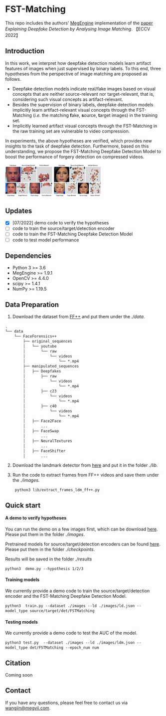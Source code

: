 # FST-Matching

This repo includes the authors' [MegEngine](https://www.megengine.org.cn/) implementation of the [paper]() *Explaining Deepfake Detection by Analysing* 
*Image Matching*. 【ECCV 2022】

## Introduction

In this work, we interpret how deepfake detection models learn artifact features of images when just supervised by binary labels. 
To this end, three hypotheses from the perspective of image matching are proposed as follows. 

- Deepfake detection models indicate real/fake images based on visual concepts that are neither source-relevant nor target-relevant, that is, considering such visual concepts as artifact-relevant.
- Besides the supervision of binary labels, deepfake detection models implicitly learn artifact-relevant visual concepts through the FST-Matching (*i.e.* the matching **f**ake, **s**ource, **t**arget images) in the training set.
- Implicitly learned artifact visual concepts through the FST-Matching in the raw training set are vulnerable to video compression. 

In experiments, the above hypotheses are verified, which provides new insights to the task of deepfake detection. Furthermore, based on this understanding, we propose the FST-Matching Deepfake Detection Model to boost the performance of forgery detection on compressed videos. 

<img src="./SFT_Abstract.png" alt="SFT_Abstract" style="zoom:30%;" />

## Updates

- [x] [07/2022] demo code to verify the hypotheses
- [ ] code to train the source/target/detection encoder 
- [ ] code to train the FST-Matching Deepfake Detection Model
- [ ] code to test model performance

## Dependencies

* Python 3 >= 3.6
* MegEngine >= 1.9.1
* OpenCV >= 4.4.0
* scipy >= 1.4.1
* NumPy >= 1.19.5

## Data Preparation

1. Download the dataset from [FF++](https://github.com/ondyari/FaceForensics) and put them under the *./data*.

```
.
└── data
    └── FaceForensics++
        ├── original_sequences
        │   └── youtube
        │       └── raw
        │           └── videos
        │               └── *.mp4
        ├── manipulated_sequences
        │   ├── Deepfakes
        │		├── raw
        │			└── videos
        │               └── *.mp4
        │		├── c23
        │			└── videos
        │               └── *.mp4
        │		├── c40
        │			└── videos
        │               └── *.mp4
        │   ├── Face2Face
        │		...
        │   ├── FaceSwap
        │		...
        │   ├── NeuralTextures
        │		...
        │   ├── FaceShifter
        │		...
```

2. Download the landmark detector from [here](https://github.com/codeniko/shape_predictor_81_face_landmarks) and put it in the folder *./lib*.

3. Run the code to extract frames from FF++ videos and save them under the *./images.*

   ```
    python3 lib/extract_frames_ldm_ff++.py
   ```

## Quick start

#### A demo to verify hypotheses

You can run the demo on a few images first, which can be download [here](https://drive.google.com/file/d/16AqBypU9WZpiz85lLCssI2GNcXI7DS4d/view?usp=sharing).  Please put them in the folder *./images*.

Pretrained models for source/target/detection encoders can be found [here](https://drive.google.com/drive/folders/1na6ZpF-CeUiOX2i7wmVNW_gLODnTUYMa?usp=sharing). Please put them in the folder *./checkpoints*.

Results will be saved in the folder *./results*

```
python3  demo.py --hypothesis 1/2/3
```

#### Training models

We currently provide a demo code to train the source/target/detection encoder and the FST-Matching Deepfake Detection Model.

```
python3  train.py --dataset ./images --ld ./images/ld.json --model_type source/target/det/FSTMatching
```

#### Testing models

We currently provide a demo code to test the AUC of the model.

```
python3 test.py  --dataset ./images --ld ./images/ldm.json --model_type det/FSTMatching --epoch_num num
```

## Citation

Coming soon

## Contact

If you have any questions, please feel free to contact us via wangjin@megvii.com.
